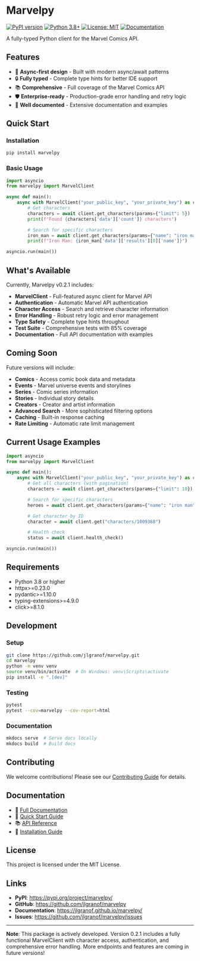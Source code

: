 # Marvelpy

[![PyPI version](https://badge.fury.io/py/marvelpy.svg)](https://badge.fury.io/py/marvelpy)
[![Python 3.8+](https://img.shields.io/badge/python-3.8+-blue.svg)](https://www.python.org/downloads/)
[![License: MIT](https://img.shields.io/badge/License-MIT-yellow.svg)](https://opensource.org/licenses/MIT)
[![Documentation](https://img.shields.io/badge/docs-latest-brightgreen.svg)](https://jlgranof.github.io/marvelpy/)

A fully-typed Python client for the Marvel Comics API.

## Features

- 🚀 **Async-first design** - Built with modern async/await patterns
- 🔒 **Fully typed** - Complete type hints for better IDE support
- 📚 **Comprehensive** - Full coverage of the Marvel Comics API
- 🛡️ **Enterprise-ready** - Production-grade error handling and retry logic
- 📖 **Well documented** - Extensive documentation and examples

## Quick Start

### Installation

```bash
pip install marvelpy
```

### Basic Usage

```python
import asyncio
from marvelpy import MarvelClient

async def main():
    async with MarvelClient("your_public_key", "your_private_key") as client:
        # Get characters
        characters = await client.get_characters(params={"limit": 5})
        print(f"Found {characters['data']['count']} characters")

        # Search for specific characters
        iron_man = await client.get_characters(params={"name": "iron man"})
        print(f"Iron Man: {iron_man['data']['results'][0]['name']}")

asyncio.run(main())
```

## What's Available

Currently, Marvelpy v0.2.1 includes:

- **MarvelClient** - Full-featured async client for Marvel API
- **Authentication** - Automatic Marvel API authentication
- **Character Access** - Search and retrieve character information
- **Error Handling** - Robust retry logic and error management
- **Type Safety** - Complete type hints throughout
- **Test Suite** - Comprehensive tests with 85% coverage
- **Documentation** - Full API documentation with examples

## Coming Soon

Future versions will include:

- **Comics** - Access comic book data and metadata
- **Events** - Marvel universe events and storylines
- **Series** - Comic series information
- **Stories** - Individual story details
- **Creators** - Creator and artist information
- **Advanced Search** - More sophisticated filtering options
- **Caching** - Built-in response caching
- **Rate Limiting** - Automatic rate limit management

## Current Usage Examples

```python
import asyncio
from marvelpy import MarvelClient

async def main():
    async with MarvelClient("your_public_key", "your_private_key") as client:
        # Get all characters (with pagination)
        characters = await client.get_characters(params={"limit": 10})

        # Search for specific characters
        heroes = await client.get_characters(params={"name": "iron man"})

        # Get character by ID
        character = await client.get("characters/1009368")

        # Health check
        status = await client.health_check()

asyncio.run(main())
```

## Requirements

- Python 3.8 or higher
- httpx>=0.23.0
- pydantic>=1.10.0
- typing-extensions>=4.9.0
- click>=8.1.0

## Development

### Setup

```bash
git clone https://github.com/jlgranof/marvelpy.git
cd marvelpy
python -m venv venv
source venv/bin/activate  # On Windows: venv\Scripts\activate
pip install -e ".[dev]"
```

### Testing

```bash
pytest
pytest --cov=marvelpy --cov-report=html
```

### Documentation

```bash
mkdocs serve  # Serve docs locally
mkdocs build  # Build docs
```

## Contributing

We welcome contributions! Please see our [Contributing Guide](https://jlgranof.github.io/marvelpy/contributing/) for details.

## Documentation

- 📖 [Full Documentation](https://jlgranof.github.io/marvelpy/)
- 🚀 [Quick Start Guide](https://jlgranof.github.io/marvelpy/quickstart/)
- 📚 [API Reference](https://jlgranof.github.io/marvelpy/api/hello/)
- 🔧 [Installation Guide](https://jlgranof.github.io/marvelpy/installation/)

## License

This project is licensed under the MIT License.

## Links

- **PyPI**: https://pypi.org/project/marvelpy/
- **GitHub**: https://github.com/jlgranof/marvelpy
- **Documentation**: https://jlgranof.github.io/marvelpy/
- **Issues**: https://github.com/jlgranof/marvelpy/issues

---

**Note**: This package is actively developed. Version 0.2.1 includes a fully functional MarvelClient with character access, authentication, and comprehensive error handling. More endpoints and features are coming in future versions!
